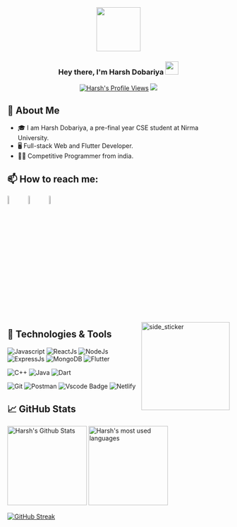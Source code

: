 <div id="header" align="center">
  <img src = "https://media.giphy.com/media/qgQUggAC3Pfv687qPC/giphy.gif" width="100" >
</div>
<h3 align = "center">
  Hey there, I'm Harsh Dobariya
  <img src="https://media.giphy.com/media/hvRJCLFzcasrR4ia7z/giphy.gif" width="30px"/>
</h3>
<!-- Intro -->
<!-- Hi there! <img src="https://raw.githubusercontent.com/MartinHeinz/MartinHeinz/master/wave.gif" width="30px"> . I am a competitive programmer and full stack web developer.  -->


<!-- Other Stats -->
<p align="center">
<!--   <a href="https://codeforces.com/profile/Harshil_"><img src="https://cp-logo.vercel.app/codeforces/Harshil_"/></a> -->
  <a href="https://github.com/HD1511/"><img src="https://komarev.com/ghpvc/?username=HD1511" alt="Harsh's Profile Views" /></a>
  <a href="https://github.com/HD1511/"><img src="https://img.shields.io/github/followers/HD1511?style=flat&color=red&label=GitHub%20Followers%20"/></a>
</p>

## 📖 About Me
- 🎓 I am Harsh Dobariya, a pre-final year CSE student at Nirma University.
- 🖥 Full-stack Web and Flutter Developer.
- 👨‍💻 Competitive Programmer from india.
 
<!-- - Candidate Master @Codeforces [Harshil_](https://codeforces.com/profile/Harshil_) -->


<!-- links to social media icons -->
## 📫 How to reach me:
  
[<img src="https://img.icons8.com/color/48/000000/linkedin.png" width="7%"/>](https://www.linkedin.com/in/harsh-dobariya-718908226/) 
&nbsp; <a href="mailto:harshdob937@gmail.com"><img src="https://img.icons8.com/fluent/48/000000/gmail.png" width="7%"/></a>
&nbsp; [<img src="https://img.icons8.com/fluent/48/000000/instagram-new.png" width="7%"/>](https://www.instagram.com/ll_harsh_dobariya_ll/) 
<!-- &nbsp; [<img src="https://github.com/sciencepal/sciencepal/blob/master/assets/discord-round.svg" width="3.5%"/>](https://discordapp.com/users/693479853822967828/) -->

<!-- Graph GIF -->
<img align="right" width=200px height=200px alt="side_sticker" src="https://media.giphy.com/media/TEnXkcsHrP4YedChhA/giphy.gif" />
  
## 🔧 Technologies & Tools
![Javascript](https://img.shields.io/badge/JavaScript-323330?style=for-the-badge&logo=javascript&logoColor=F7DF1E)
![ReactJs](https://img.shields.io/badge/React-20232A?style=for-the-badge&logo=react&logoColor=61DAFB)
![NodeJs](https://img.shields.io/badge/Node.js-43853D?style=for-the-badge&logo=node.js&logoColor=white)
![ExpressJs](https://img.shields.io/badge/Express.js-404D59?style=for-the-badge)
![MongoDB](https://img.shields.io/badge/MongoDB-white?style=for-the-badge&logo=mongodb&logoColor=4EA94B)
![Flutter](https://img.shields.io/badge/Flutter-20232A?style=for-the-badge&logo=flutter&logoColor=0057E7)
  
![C++](https://img.shields.io/badge/C%2B%2B-00599C?style=for-the-badge&logo=c%2B%2B&logoColor=white)
![Java](https://img.shields.io/badge/Java-ED8B00?style=for-the-badge&logo=java&logoColor=white)
![Dart](https://img.shields.io/badge/dart-323330?style=for-the-badge&logo=dart&logoColor=6AB8B3)

![Git](https://img.shields.io/badge/Git-F05032?style=for-the-badge&logo=git&logoColor=white)
![Postman](https://img.shields.io/badge/Postman-FF6C37?style=for-the-badge&logo=Postman&logoColor=white)
![Vscode Badge](https://img.shields.io/badge/VSCode-0078D4?style=for-the-badge&logo=visual%20studio%20code&logoColor=white)
![Netlify](https://img.shields.io/badge/Netlify-00C7B7?style=for-the-badge&logo=netlify&logoColor=white)
  
## &#x1f4c8; GitHub Stats
  
<span width="100%" stlye="text-align: center;">
  <img src="https://github-readme-stats.vercel.app/api?username=HD1511&show_icons=true&theme=tokyonight" alt="Harsh's Github Stats" height="180px" />
  <img src="https://github-readme-stats.vercel.app/api/top-langs/?username=HD1511&layout=compact&theme=tokyonight" alt="Harsh's most used languages" height="180px" />
</span>

[![GitHub Streak](https://streak-stats.demolab.com?user=HD1511&theme=dark&border_radius=5&mode=weekly&card_width=500)](https://git.io/streak-stats)
<!--   
<!-- Other Stats -->

<!-- Another version of Github Stats -->
<!-- <a href="https://github.com/harshil-270/harshil-270">
  <img align="center" src="https://github-readme-stats.vercel.app/api/top-langs/?username=harshil-270&hide=shell&title_color=ffffff&text_color=c9cacc&icon_color=2bbc8a&bg_color=1d1f21" />
</a>
<a href="https://github.com/harshil-270/harshil-270">
  <img align="center" src="https://github-readme-stats.vercel.app/api?username=harshil-270&show_icons=true&line_height=27&count_private=true&title_color=ffffff&text_color=c9cacc&icon_color=2bbc8a&bg_color=1d1f21" alt="Harshil's GitHub Stats" />
</a> -->
  
<!-- Github Repo Tabs -->
<!-- <a href="https://github.com/harshil-270/Algorithm-Visualizer">
  <img align="center" src="https://github-readme-stats.vercel.app/api/pin/?username=harshil-270&repo=Algorithm-Visualizer&title_color=ffffff&text_color=c9cacc&icon_color=2bbc8a&bg_color=1d1f21" />
</a>

<a href="https://github.com/harshil-270/ChatApp">
  <img align="center" src="https://github-readme-stats.vercel.app/api/pin/?username=harshil-270&repo=ChatApp&title_color=ffffff&text_color=c9cacc&icon_color=2bbc8a&bg_color=1d1f21" />
</a>  -->


[2]: https://github.com/HD1511
[3]: https://www.linkedin.com/in/harsh-dobariya-718908226/


<!-- Resources -->
<!-- Icons: https://simpleicons.org/ -->
<!-- GitHub Stats: https://github.com/anuraghazra/github-readme-stats -->
<!-- Emojis: https://emojipedia.org/emoji/ -->
<!-- HTML Emojis: https://www.fileformat.info/index.htm -->
<!-- Shields: https://shields.io/ -->
<!-- Awesome GitHub Profile README: https://github.com/abhisheknaiidu/awesome-github-profile-readme -->
<!--

**HD511/HD1511** is a ✨ _special_ ✨ repository because its `README.md` (this file) appears on your GitHub profile.

Here are some ideas to get you started:

- 🔭 I’m currently working on ...
- 🌱 I’m currently learning ...
- 👯 I’m looking to collaborate on ...
- 🤔 I’m looking for help with ...
- 💬 Ask me about ...
- 📫 How to reach me: ...
- 😄 Pronouns: ...
- ⚡ Fun fact: ...
-->
